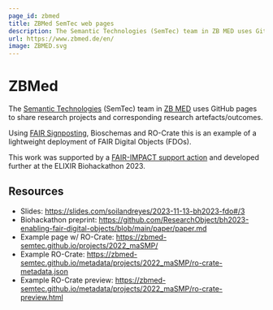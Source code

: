 ```yaml
---
page_id: zbmed
title: ZBMed SemTec web pages
description: The Semantic Technologies (SemTec) team in ZB MED uses GitHub pages to share research projects and corresponding research artefacts/outcomes.
url: https://www.zbmed.de/en/
image: ZBMED.svg
---
```


# ZBMed

The [Semantic Technologies](https://zbmed-semtec.github.io/) (SemTec) team in [ZB MED](https://www.zbmed.de/en/) uses GitHub pages to share research projects and corresponding research artefacts/outcomes.

Using [FAIR Signposting](https://signposting.org/FAIR/), Bioschemas and RO-Crate this is an example of a lightweight deployment of FAIR Digital Objects (FDOs). 

This work was supported by a [FAIR-IMPACT support action](https://fair-impact.eu/1st-open-call-support-closed) and developed further at the ELIXIR Biohackathon 2023.


## Resources

* Slides: <https://slides.com/soilandreyes/2023-11-13-bh2023-fdo#/3>
* Biohackathon preprint: <https://github.com/ResearchObject/bh2023-enabling-fair-digital-objects/blob/main/paper/paper.md>
* Example page w/ RO-Crate: <https://zbmed-semtec.github.io/projects/2022_maSMP/>
* Example RO-Crate: <https://zbmed-semtec.github.io/metadata/projects/2022_maSMP/ro-crate-metadata.json>
* Example RO-Crate preview: <https://zbmed-semtec.github.io/metadata/projects/2022_maSMP/ro-crate-preview.html>
